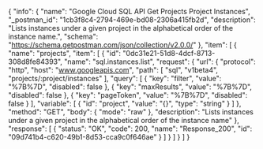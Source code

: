 {
  "info": {
    "name": "Google Cloud SQL API Get Projects Project Instances",
    "_postman_id": "1cb3f8c4-2794-469e-bd08-2306a415fb2d",
    "description": "Lists instances under a given project in the alphabetical order of the instance name.",
    "schema": "https://schema.getpostman.com/json/collection/v2.0.0/"
  },
  "item": [
    {
      "name": "projects",
      "item": [
        {
          "id": "0dc31e21-51d8-4dcf-8713-308d8fe84393",
          "name": "sql.instances.list",
          "request": {
            "url": {
              "protocol": "http",
              "host": "www.googleapis.com",
              "path": [
                "sql",
                "v1beta4",
                "projects/:project/instances"
              ],
              "query": [
                {
                  "key": "filter",
                  "value": "%7B%7D",
                  "disabled": false
                },
                {
                  "key": "maxResults",
                  "value": "%7B%7D",
                  "disabled": false
                },
                {
                  "key": "pageToken",
                  "value": "%7B%7D",
                  "disabled": false
                }
              ],
              "variable": [
                {
                  "id": "project",
                  "value": "{}",
                  "type": "string"
                }
              ]
            },
            "method": "GET",
            "body": {
              "mode": "raw"
            },
            "description": "Lists instances under a given project in the alphabetical order of the instance name"
          },
          "response": [
            {
              "status": "OK",
              "code": 200,
              "name": "Response_200",
              "id": "09d741b4-c620-49b1-8d53-cca9c0f646ae"
            }
          ]
        }
      ]
    }
  ]
}